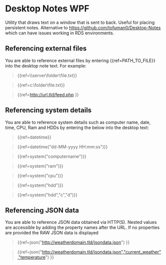 ﻿# Desktop Notes WPF

Utility that draws text on a window that is sent to back. Useful for placing persistent notes. Alternative to https://github.com/tofuman0/Desktop-Notes which can have issues working in RDS environments.

## Referencing external files

You are able to reference external files by entering \{\{ref=PATH_TO_FILE\}\} into the desktop note text. For example:
> \{\{ref=\\\\server\\folder\\file.txt\}\}

> \{\{ref=c:\\folder\\file.txt\}\}

> \{\{ref=http://url.tld/feed.php \}\}

## Referencing system details

You are able to reference system details such as computer name, date, time, CPU, Ram and HDDs by entering the below into the desktop text:

> \{\{ref=datetime\}\}

> \{\{ref=datetime("dd-MM-yyyy HH:mm:ss")\}\}

> \{\{ref=system("computername")\}\}

> \{\{ref=system("ram")\}\}

> \{\{ref=system("cpu")\}\}

> \{\{ref=system("hdd")\}\}

> \{\{ref=system("hdd","c","d")\}\}

## Referencing JSON data

You are able to reference JSON data obtained via HTTP(S). Nested values are accessible by adding the property names after the URL. If no properties are provided the RAW JSON data is displayed

> \{\{ref=json("http://weatherdomain.tld/jsondata.json") \}\}

> \{\{ref=json("http://weatherdomain.tld/jsondata.json","current_weather","temperature") \}\}
